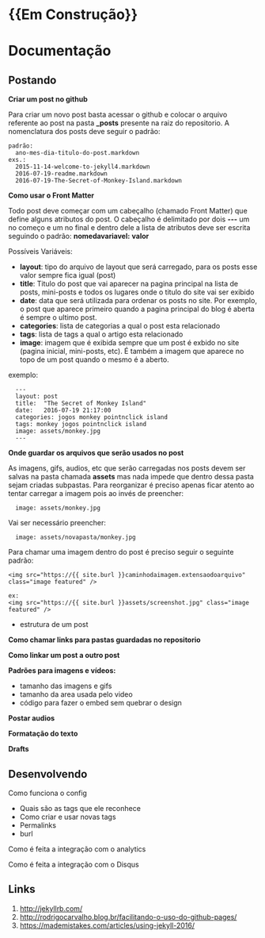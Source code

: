 # {{Em Construção}}

# Documentação

## Postando

**Criar um post no github**

Para criar um novo post basta acessar o github e colocar o arquivo referente ao post na pasta **_posts** presente na raiz do repositorio. A nomenclatura dos posts deve seguir o padrão:

```
padrão:
  ano-mes-dia-titulo-do-post.markdown
exs.:
  2015-11-14-welcome-to-jekyll4.markdown
  2016-07-19-readme.markdown
  2016-07-19-The-Secret-of-Monkey-Island.markdown
```

**Como usar o Front Matter**

Todo post deve começar com um cabeçalho (chamado Front Matter) que define alguns atributos do post. O cabeçalho é delimitado por dois **---** um no começo e um no final e dentro dele a lista de atributos deve ser escrita seguindo o padrão: **nomedavariavel:** **valor**

Possíveis Variáveis:
- **layout**: tipo do arquivo de layout que será carregado, para os posts esse valor sempre fica igual (post)
- **title**:  Titulo do post que vai aparecer na pagina principal na lista de posts, mini-posts e todos os lugares onde o titulo do site vai ser exibido
- **date**: data que será utilizada para ordenar os posts no site. Por exemplo, o post que aparece primeiro quando a pagina principal do blog é aberta é sempre o ultimo post.
- **categories**: lista de categorias a qual o post esta relacionado
- **tags**: lista de tags a qual o artigo esta relacionado
- **image**: imagem que é exibida sempre que um post é exbido no site (pagina inicial, mini-posts, etc). É também a imagem que aparece no topo de um post quando o mesmo é a aberto.


exemplo:

```
  ---
  layout: post
  title:  "The Secret of Monkey Island"
  date:   2016-07-19 21:17:00
  categories: jogos monkey pointnclick island
  tags: monkey jogos pointnclick island
  image: assets/monkey.jpg
  ---
```

**Onde guardar os arquivos que serão usados no post**

As imagens, gifs, audios, etc que serão carregadas nos posts devem ser salvas na pasta chamada **assets** mas nada impede que dentro dessa pasta sejam criadas subpastas. Para reorganizar é preciso apenas ficar atento ao tentar carregar a imagem pois ao invés de preencher:

```
  image: assets/monkey.jpg
```

Vai ser necessário preencher:

```
  image: assets/novapasta/monkey.jpg
```

Para chamar uma imagem dentro do post é preciso seguir o seguinte padrão:

```
<img src="https://{{ site.burl }}caminhodaimagem.extensaodoarquivo" class="image featured" />

ex:
<img src="https://{{ site.burl }}assets/screenshot.jpg" class="image featured" />
```


  - estrutura de um post



**Como chamar links para pastas guardadas no repositorio**

**Como linkar um post a outro post**

**Padrões para imagens e vídeos:**
- tamanho das imagens e gifs
- tamanho da area usada pelo video
- código para fazer o embed sem quebrar o design

**Postar audios**

**Formatação do texto**

**Drafts**

## Desenvolvendo

Como funciona o config
 - Quais são as tags que ele reconhece
 - Como criar e usar novas tags
 - Permalinks
 - burl

Como é feita a integração com o analytics

Como é feita a integração com o Disqus

## Links

1. http://jekyllrb.com/
2. http://rodrigocarvalho.blog.br/facilitando-o-uso-do-github-pages/
3. https://mademistakes.com/articles/using-jekyll-2016/
